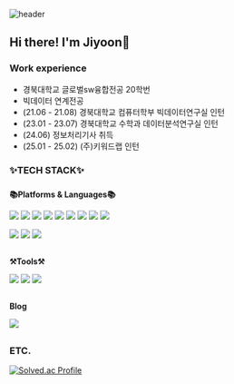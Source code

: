 ![header](https://capsule-render.vercel.app/api?type=waving&color=blue&height=120&section=header&text=&fontSize=90&)

## Hi there! I'm Jiyoon👋

### Work experience 

- 경북대학교 글로벌sw융합전공 20학번
- 빅데이터 연계전공
- (21.06 - 21.08) 경북대학교 컴퓨터학부 빅데이터연구실 인턴
- (23.01 - 23.07) 경북대학교 수학과 데이터분석연구실 인턴
- (24.06) 정보처리기사 취득
- (25.01 - 25.02) (주)키워드랩 인턴

### 
### 
### 


### ✨TECH STACK✨
### 
**📚Platforms & Languages📚**
<p></p>
<div align=left> 
	<p>
		<img src="https://img.shields.io/badge/c-A8B9CC?style=flat&logo=c&logoColor=white">  
		<img src="https://img.shields.io/badge/c++-00599C?style=flat&logo=c%2B%2B&logoColor=white"> 
		<img src="https://img.shields.io/badge/java-007396?style=flat&logo=java&logoColor=white"/> 
		<img src="https://img.shields.io/badge/next.js-000000?style=flat&logo=nextdotjs&logoColor=white"/> 
		<img src="https://img.shields.io/badge/spring-6DB33F?style=flat&logo=spring&logoColor=white"> 
		<img src="https://img.shields.io/badge/python-3776AB?style=flat&logo=python&logoColor=white"> 
		<img src="https://img.shields.io/badge/mysql-4479A1?style=flat&logo=mysql&logoColor=white"> 
		<img src="https://img.shields.io/badge/firebase-FFCA28?style=flat&logo=firebase&logoColor=white"> 
		<img src="https://img.shields.io/badge/kotlin-7F52FF?style=flat&logo=kotlin&logoColor=white">  
	</p>
 	<p>
		<img src="https://img.shields.io/badge/html5-E34F26?style=flat&logo=html5&logoColor=white"> 
		<img src="https://img.shields.io/badge/css3-1572B6?style=flat&logo=css3&logoColor=white"> 
		<img src="https://img.shields.io/badge/javascript-F7DF1E?style=flat&logo=javascript3&logoColor=white"> 
	</p>
 </div> 

##
 **⚒️Tools⚒️**
 <div align=left> 
	<p>
		<img src="https://img.shields.io/badge/eclipse ide-2C2255?style=flat&logo=eclipseide&logoColor=white">  
		<img src="https://img.shields.io/badge/android studio-3DDC84?style=flat&logo=androidstudio%2B%2B&logoColor=white"> 
		<img src="https://img.shields.io/badge/Visual Studio code-007396?style=flat&logo=vscode&logoColor=white"/> 
	</p>
 </div> 

## 
 **Blog**
  <div align=left> 
	<p>
		<a href="https://velog.io/@yeojiyoon"><img src="https://img.shields.io/badge/Tech blog-20C997?style=flat-square&logo=Velog&&logoColor=white"/></a>
	</p>
 </div> 

 ##
 ### ETC.
 
[![Solved.ac Profile](http://mazassumnida.wtf/api/v2/generate_badge?boj=kkachi6096)](https://solved.ac/kkachi6096/)


